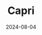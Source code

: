 ---
title: "Capri"
excerpt: "Where the buses have no aircons."
permalink: /voyage/capri
layout: gallery
gallery_name: "capri"
collection: voyage
date: 2024-08-04
header:
  overlay_image: Capri-3v1.jpg
---